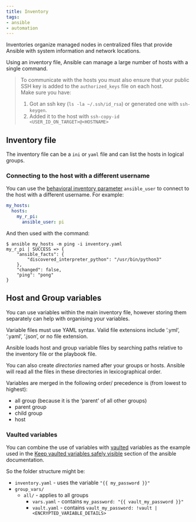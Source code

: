 ```yaml
---
title: Inventory
tags:
- ansible
- automation
---
```


Inventories organize managed nodes in centralized files that provide Ansible with system information and network locations. 
<!--more-->
Using an inventory file, Ansible can manage a large number of hosts with a single command.

> To communicate with the hosts you must also ensure that your public SSH key is added to the `authorized_keys` file on each host.  
> Make sure you have:
> 1. Got an ssh key (`ls -la ~/.ssh/id_rsa`) or generated one with `ssh-keygen`.
> 2. Added it to the host with `ssh-copy-id <USER_ID_ON_TARGET>@<HOSTNAME>`

## Inventory file

The inventory file can be a `ini` or `yaml` file and can list the hosts in logical groups. 

### Connecting to the host with a different username

You can use the [behavioral inventory parameter](https://docs.ansible.com/ansible/latest/inventory_guide/intro_inventory.html#connecting-to-hosts-behavioral-inventory-parameters) 
`ansible_user` to connect to the host with a different username. 
For example:
```yaml
my_hosts:
  hosts:
    my_r_pi:
      ansible_user: pi
```
And then used with the command:
```shell
$ ansible my_hosts -m ping -i inventory.yaml
my_r_pi | SUCCESS => {
    "ansible_facts": {
        "discovered_interpreter_python": "/usr/bin/python3"
    },
    "changed": false,
    "ping": "pong"
}
```

## Host and Group variables

You can use variables within the main inventory file, however storing them separately can help with organising your variables.

Variable files must use YAML syntax. Valid file extensions include ‘.yml’, ‘.yaml’, ‘.json’, or no file extension.

Ansible loads host and group variable files by searching paths relative to the inventory file or the playbook file.

You can also create _directories_ named after your groups or hosts. Ansible will read all the files in these directories in lexicographical order.

Variables are merged in the following order/ precedence is (from lowest to highest):

* all group (because it is the ‘parent’ of all other groups)
* parent group
* child group
* host

### Vaulted variables

You can combine the use of variables with [vaulted](../vault) variables as the example used in the 
[Keep vaulted variables safely visible](https://docs.ansible.com/ansible/latest/tips_tricks/ansible_tips_tricks.html#keep-vaulted-variables-safely-visible)
section of the ansible documentation.

So the folder structure might be:

* `inventory.yaml` - uses the variable `"{{ my_password }}"` 
* `group_vars/`
  * `all/` - applies to all groups
    * `vars.yaml` - contains `my_password: "{{ vault_my_password }}"`
    * `vault.yaml` - contains `vault_my_password: !vault | <ENCRYPTED_VARIABLE_DETAILS>`

